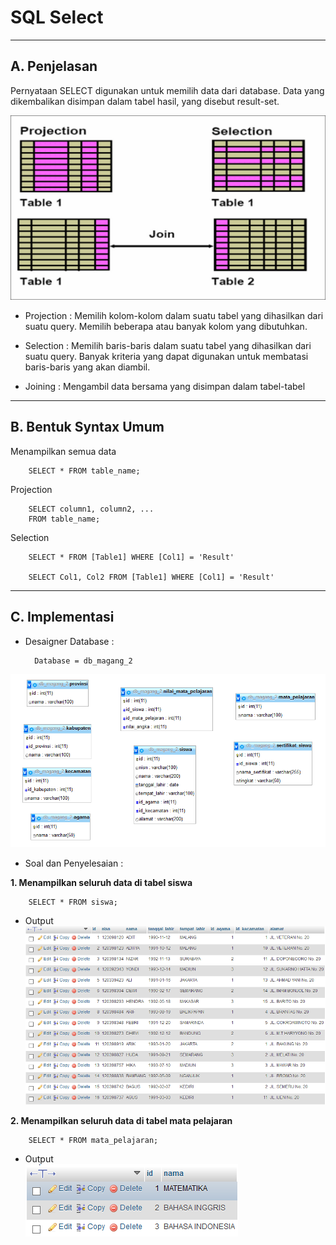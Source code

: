 # **SQL Select**
***

## **A. Penjelasan**
Pernyataan SELECT digunakan untuk memilih data dari database.
Data yang dikembalikan disimpan dalam tabel hasil, yang disebut result-set.

![Screenshot](img/img_select/b.png) 

* Projection : Memilih kolom-kolom dalam suatu tabel yang dihasilkan dari suatu query. Memilih beberapa atau banyak kolom yang dibutuhkan.

* Selection : Memilih baris-baris dalam suatu tabel yang dihasilkan dari suatu query. Banyak kriteria yang dapat digunakan untuk membatasi baris-baris yang akan diambil.

* Joining : Mengambil data bersama yang disimpan dalam tabel-tabel
***

## **B. Bentuk Syntax Umum**

Menampilkan semua data

		SELECT * FROM table_name;

Projection

		SELECT column1, column2, ...
		FROM table_name;

Selection
		
		SELECT * FROM [Table1] WHERE [Col1] = 'Result'

		SELECT Col1, Col2 FROM [Table1] WHERE [Col1] = 'Result'
***

## **C. Implementasi** 
* Desaigner Database :

		Database = db_magang_2
![Screenshot](img/img_select/a.png) 

* Soal dan Penyelesaian :

**1. Menampilkan seluruh data di tabel siswa**

		SELECT * FROM siswa;

* Output 
![Screenshot](img/img_select/a1.png) 

**2. Menampilkan seluruh data di tabel mata pelajaran**

		SELECT * FROM mata_pelajaran;

* Output                                                    
![Screenshot](img/img_select/a2.png) 
